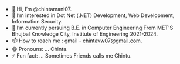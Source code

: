- 👋 Hi, I’m @chintamani07.
- 👀 I’m interested in Dot Net (.NET) Development, Web Development, Information Security.
- 🌱 I’m currently persuing B.E. in Computer Engineering From MET'S Bhujbal Knowledge City, Institute of Engineering 2021-2024.
- 📫 How to reach me : gmail - chintavw07@gmail.com.
- 😄 Pronouns: ... Chinta.
- ⚡ Fun fact: ... Sometimes Friends calls me Chintu.

<!---
chintamani07/chintamani07 is a ✨ special ✨ repository because its `README.md` (this file) appears on your GitHub profile.
You can click the Preview link to take a look at your changes.
--->
